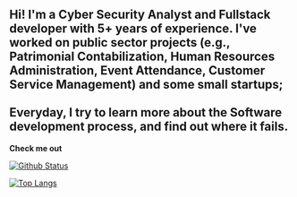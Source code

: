 <h2>Hi! I'm a Cyber Security Analyst and Fullstack developer with 5+ years of experience. I've worked on public sector projects (e.g., Patrimonial Contabilization, Human Resources Administration, Event Attendance, Customer Service Management) and some small startups;<br/><br/>
Everyday, I try to learn more about the Software development process, and find out where it fails. </h2>



<summary><b>Check me out</b> </summary>


  [![Github Status](https://github-readme-stats.vercel.app/api?username=lhuanluz&show_icons=true&title_color=fff&icon_color=79ff97&text_color=9f9f9f&bg_color=151515)](https://github.com/lhuanluz/lhuanluz)


[![Top Langs](https://github-readme-stats.vercel.app/api/top-langs/?username=lhuanluz&layout=compact)](https://github.com/anuraghazra/github-readme-stats)
